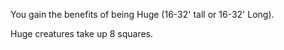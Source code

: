 You gain the benefits of being Huge (16-32' tall or 16-32' Long).

Huge creatures take up 8 squares.